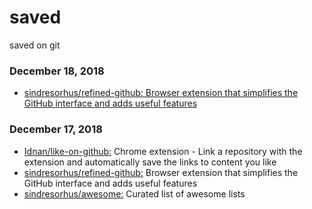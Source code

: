 # saved
saved on git


### December 18, 2018 
- [sindresorhus/refined-github: Browser extension that simplifies the GitHub interface and adds useful features](https://github.com/sindresorhus/refined-github) 
### December 17, 2018 
- [Idnan/like-on-github:](https://github.com/Idnan/like-on-github)  Chrome extension - Link a repository with the extension and automatically save the links to content you like
- [sindresorhus/refined-github:](https://github.com/sindresorhus/refined-github)  Browser extension that simplifies the GitHub interface and adds useful features
- [sindresorhus/awesome:](https://github.com/sindresorhus/awesome)  Curated list of awesome lists
